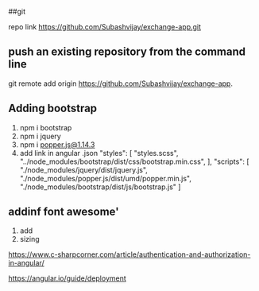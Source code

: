 ##git

repo link https://github.com/Subashvijay/exchange-app.git

## push an existing repository from the command line

git remote add origin https://github.com/Subashvijay/exchange-app.

## Adding bootstrap

1. npm i bootstrap
2. npm i jquery
3. npm i popper.js@1.14.3
4. add link in angular .json
   "styles": [
   "styles.scss",
   "../node_modules/bootstrap/dist/css/bootstrap.min.css",
   ],
   "scripts": [
   "./node_modules/jquery/dist/jquery.js",
   "./node_modules/popper.js/dist/umd/popper.min.js",
   "./node_modules/bootstrap/dist/js/bootstrap.js"
   ]

## addinf font awesome'

1. add <script src="https://kit.fontawesome.com/a076d05399.js"></script>
2. sizing
   <i class="fas fa-camera fa-xs"></i>
   <i class="fas fa-camera fa-sm"></i>
   <i class="fas fa-camera fa-lg"></i>
   <i class="fas fa-camera fa-2x"></i>
   <i class="fas fa-camera fa-3x"></i>
   <i class="fas fa-camera fa-5x"></i>
   <i class="fas fa-camera fa-7x"></i>
   <i class="fas fa-camera fa-10x"></i>

https://www.c-sharpcorner.com/article/authentication-and-authorization-in-angular/

https://angular.io/guide/deployment
